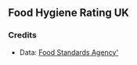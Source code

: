 ## Food Hygiene Rating UK


### Credits

 - Data: [Food Standards Agency'](http://ratings.food.gov.uk/open-data/)
